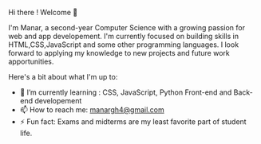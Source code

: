   Hi there ! Welcome  👋

  I'm Manar, a second-year Computer Science with a growing passion for web and app developement. I'm currently focused on building skills in HTML,CSS,JavaScript and some other programming languages.
  I look forward to applying my knowledge to new projects and future work apportunities.

Here's a bit about what I'm up to:

- 🌱 I’m currently learning : CSS, JavaScript, Python Front-end and Back-end developement 
- 📫 How to reach me: manargh4@gmail.com
- ⚡ Fun fact: Exams and midterms are my least favorite part of student life.
  
